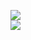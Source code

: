 [![](https://img.shields.io/badge/Made%20With-Github%20Spray-lightgrey.svg?style=for-the-badge&logo=github)](https://github.com/Annihil/github-spray#18558)  
[![](https://i.imgur.com/2DrTn0Z.gif)](https://github.com/Annihil/github-spray)